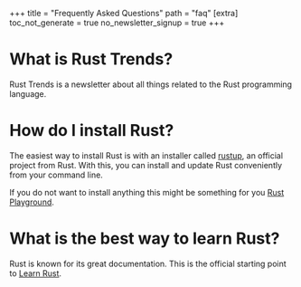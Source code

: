 +++
title = "Frequently Asked Questions"
path = "faq"
[extra]
toc_not_generate = true
no_newsletter_signup = true
+++


# What is Rust Trends?
Rust Trends is a newsletter about all things related to the Rust programming language.

# How do I install Rust?
The easiest way to install Rust is with an installer called <a href="https://rustup.rs/" target="_blank">rustup</a>, an official project from Rust. With this, you can install and update Rust conveniently from your command line.

If you do not want to install anything this might be something for you <a href="https://play.rust-lang.org/" target="_blank">Rust Playground</a>.

# What is the best way to learn Rust?
Rust is known for its great documentation. This is the official starting point to <a href="https://www.rust-lang.org/learn" target="_blank">Learn Rust</a>.